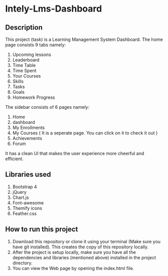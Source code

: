 # Intely-Lms-Dashboard

## Description

This project (task) is a Learning Management System Dashboard. The home page consists 9 tabs namely:
1. Upcoming lessons
2. Leaderboard
3. Time Table
4. Time Spent
5. Your Courses
6. Skills
7. Tasks
8. Goals
9. Homework Progress

The sidebar consists of 6 pages namely:
1. Home
2. dashboard
3. My Enrollments
4. My Courses ( It is a seperate page. You can click on it to check it out )
5. Achievements
6. Forum

It has a clean UI that makes the user experience more cheerful and efficient.

## Libraries used

1. Bootstrap 4
2. jQuery
3. Chart.js
4. Font-awesome
5. Themify icons
6. Feather.css


## How to run this project

1. Download this repository or clone it using your terminal (Make sure you have git installed). This creates the copy of this repository locally.
2. After the project is setup locally, make sure you have all the dependencies and libraries (mentioned above) installed in the project directory.
3. You can view the Web page by opening the index.html file.
